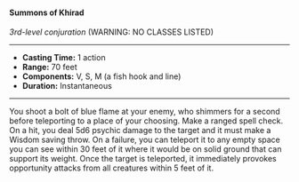 #### Summons of Khirad
*3rd-level conjuration* (WARNING: NO CLASSES LISTED)
___
- **Casting Time:** 1 action
- **Range:** 70 feet
- **Components:** V, S, M (a fish hook and line)
- **Duration:** Instantaneous
---
You shoot a bolt of blue flame at your enemy, who
shimmers for a second before teleporting to a place
of your choosing. Make a ranged spell check. On a
hit, you deal 5d6 psychic damage to the target and
it must make a Wisdom saving throw. On a failure,
you can teleport it to any empty space you can see
within 30 feet of it where it would be on solid
ground that can support its weight. Once the target
is teleported, it immediately provokes opportunity
attacks from all creatures within 5 feet of it.
